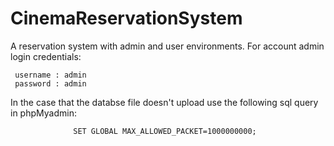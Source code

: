 # CinemaReservationSystem
A reservation system with admin and user environments.
  For account admin login credentials:

     username : admin
     password : admin

In the case that the databse file doesn't upload use the following sql query in phpMyadmin:

                  SET GLOBAL MAX_ALLOWED_PACKET=1000000000;
